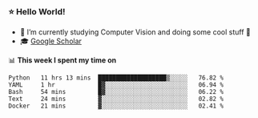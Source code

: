 ### ⭐️ Hello World!

<!--
**hologerry/hologerry** is a ✨ _special_ ✨ repository because its `README.md` (this file) appears on your GitHub profile.

Here are some ideas to get you started:

- 🔭 I’m currently working and studying on Computer Vision
- 🌱 I’m currently learning at Peking University
- 💬 Ask me about 
- 📫 How to reach me: E-mail
- 😄 Pronouns: he/his
- ⚡ Fun fact: Music is the Power
-->


- 🔭 I’m currently studying Computer Vision and doing some cool stuff 🤖
- 🎓 [Google Scholar](https://scholar.google.com/citations?user=3ykqW9wAAAAJ&hl=en)


📊 **This week I spent my time on**

<!--START_SECTION:waka-->
```text
Python   11 hrs 13 mins  ███████████████████▒░░░░░   76.82 % 
YAML     1 hr            █▓░░░░░░░░░░░░░░░░░░░░░░░   06.94 % 
Bash     54 mins         █▓░░░░░░░░░░░░░░░░░░░░░░░   06.22 % 
Text     24 mins         ▓░░░░░░░░░░░░░░░░░░░░░░░░   02.82 % 
Docker   21 mins         ▓░░░░░░░░░░░░░░░░░░░░░░░░   02.41 % 
```
<!--END_SECTION:waka-->
